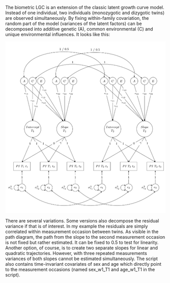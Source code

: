 The biometric LGC is an extension of the classic latent growth curve model. Instead of one individual, two individuals (monozygotic and dizygotic twins) are observed simultaneously. By fixing within-family covariation, the random part of the model (variances of the latent factors) can be decomposed into additive genetic (A), common environmental (C) and unique environmental influences. It looks like this:

![alt text](https://github.com/ldasey/OpenMx_scripts/raw/main/biometric_LGC/biometric.png)

There are several variations. Some versions also decompose the residual variance if that is of interest. In my example the residuals are simply correlated within measurement occasion between twins. As visible in the path diagram, the path from the slope to the second measurement occasion is not fixed but rather estimated. It can be fixed to 0.5 to test for linearity. Another option, of course, is to create two separate slopes for linear and quadratic trajectories. However, with three repeated measurements variances of both slopes cannot be estimated simultaneously. The script also contains time-invariant covariates of sex and age which directly point to the measurement occasions (named sex_w1_T1 and age_w1_T1 in the script).
